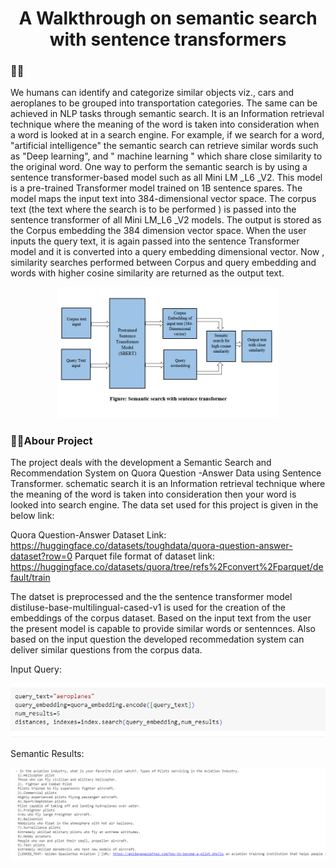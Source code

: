 <h1 align="center">A Walkthrough on semantic search with sentence transformers

### __👨‍💻__

We humans can identify and categorize similar objects viz., cars and aeroplanes to be grouped into transportation categories. The same can be achieved in NLP tasks through semantic search. It is an Information retrieval technique where the meaning of the word is taken into consideration when a word is looked at in a search engine. For example, if we search for a word, "artificial intelligence" the semantic search can retrieve similar words such as "Deep learning", and " machine learning " which share close similarity to the original word. One way to perform the semantic search is by using a sentence transformer-based model such as all Mini LM _L6 _V2. This model is a pre-trained Transformer model trained on 1B sentence spares. The model maps the input text into 384-dimensional vector space. The corpus text (the text where the search is to be performed ) is passed into the sentence transformer of all Mini LM_L6 _V2 models. The output is stored as the Corpus embedding the 384 dimension vector space. When the user inputs the query text, it is again passed into the sentence Transformer model and it is converted into a query embedding dimensional vector. Now , similarity searches performed between Corpus and query embedding and words with higher cosine similarity are returned as the output text.

<p  align="center"><img width="70%" src="https://github.com/anandaiml19/Mlzoomcamp-Article/blob/main/article.png" /></a></p>

### __👨‍💻Abour Project__

The project deals with the development a Semantic Search and Recommendation System on Quora Question -Answer Data using Sentence Transformer. schematic search it is an Information retrieval technique where the meaning of the word is taken into consideration then your word is looked into search engine. The data set used for this project is given in the below link:


Quora Question-Answer Dataset Link:  https://huggingface.co/datasets/toughdata/quora-question-answer-dataset?row=0
Parquet file format of dataset link: https://huggingface.co/datasets/quora/tree/refs%2Fconvert%2Fparquet/default/train


The datset is preprocessed and the the sentence transformer model distiluse-base-multilingual-cased-v1 is used for the creation of the embeddings of the corpus dataset. Based on the input text from the user the present model is capable to provide similar words or sentennces. Also based on the input question the developed recommedation system can deliver similar questions from the corpus data.

Input Query:

![alt text](https://github.com/anandaiml19/Capstone_Project_2_MLZoomCamp24/blob/main/Query1.PNG)

Semantic Results:

![alt text](https://github.com/anandaiml19/Capstone_Project_2_MLZoomCamp24/blob/main/Results-semantic-search.PNG)






    



